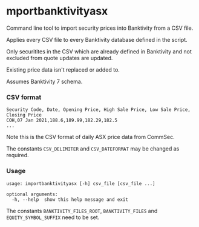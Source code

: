 # mportbanktivityasx
Command line tool to import security prices into Banktivity from a CSV file. 

Applies every CSV file to every Banktivity database defined in the script.

Only securitites in the CSV which are already defined in Banktivity and not excluded from quote updates are updated.

Existing price data isn't replaced or added to.

Assumes Banktivity 7 schema.

### CSV format
```
Security Code, Date, Opening Price, High Sale Price, Low Sale Price, Closing Price
COH,07 Jan 2021,188.6,189.99,182.29,182.5
...
```
Note this is the CSV format of daily ASX price data from CommSec.

The constants `CSV_DELIMITER` and `CSV_DATEFORMAT` may be changed as required.

### Usage
```
usage: importbanktivityasx [-h] csv_file [csv_file ...]

optional arguments:
  -h, --help  show this help message and exit

```
The constants `BANKTIVITY_FILES_ROOT`, `BANKTIVITY_FILES` and `EQUITY_SYMBOL_SUFFIX` need to be set.
